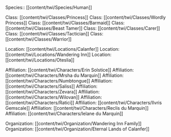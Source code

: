 Species:: [[content/twi/Species/Human]]

Class: [[content/twi/Classes/Princess]] 
Class: [[content/twi/Classes/Wordly Princess]]
Class: [[content/twi/Classes/Barmaid]]
Class: [[content/twi/Classes/Beast Tamer]]
Class: [[content/twi/Classes/Carer]]
Class: [[content/twi/Classes/Tactician]]
Class: [[content/twi/Classes/Warrior]]

Location: [[content/twi/Locations/Calanfer]] 
Location: [[content/twi/Locations/Wandering Inn]]
Location: [[content/twi/Locations/Oteslia]]

Affiliation: [[content/twi/Characters/Erin Solstice]]
Affiliation: [[content/twi/Characters/Mrsha du Marquin]]
Affiliation: [[content/twi/Characters/Numbtongue]]
Affiliation: [[content/twi/Characters/Saliss]]
Affiliation: [[content/twi/Characters/Zevara]]
Affiliation: [[content/twi/Characters/Wilovan]]
Affiliation: [[content/twi/Characters/Ratici]]
Affiliation: [[content/twi/Characters/Ilvris Gemscale]]
Affiliation: [[content/twi/Characters/Reclis du Marquin]]   
Affiliation: [[content/twi/Characters/Ielane du Marquin]]

Organization: [[content/twi/Organization/Wandering Inn Family]]
Organization: [[content/twi/Organization/Eternal Lands of Calanfer]]

